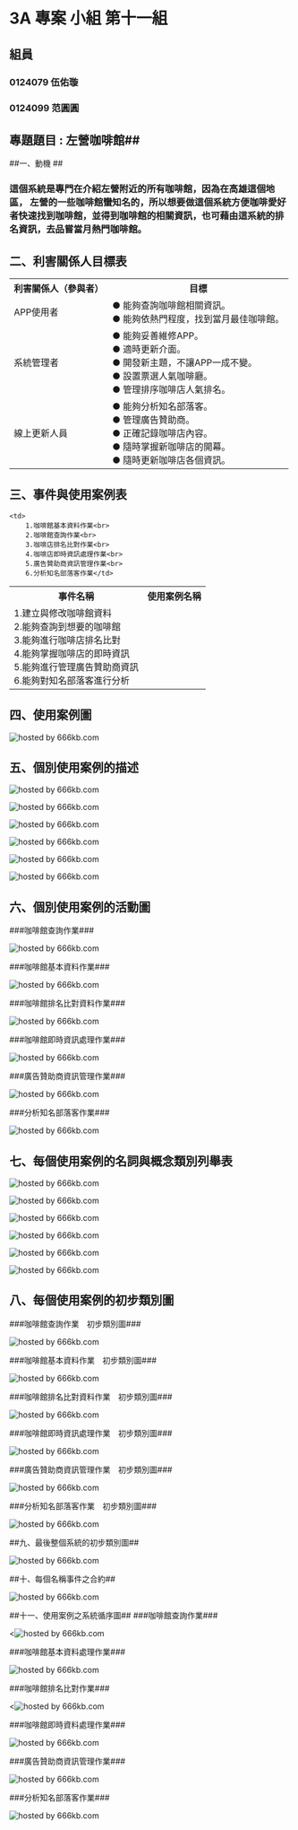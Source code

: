 # 3A 專案 小組 第十一組 #

## 組員 ##

### 0124079 伍佑璇 ###

### 0124099 范圓圓 ###

## 專題題目 : 左營咖啡館##


##一、動機 ##
       
### 這個系統是專門在介紹左營附近的所有咖啡館，因為在高雄這個地區，   左營的一些咖啡館蠻知名的，所以想要做這個系統方便咖啡愛好者快速找到咖啡館，並得到咖啡館的相關資訊，也可藉由這系統的排名資訊，去品嘗當月熱門咖啡館。
      
## 二、利害關係人目標表
<table border="0">
  <tr>
    <th>利害關係人（參與者）</th>
    <th>目標</th>
  </tr>
  <tr>
    <td>APP使用者</td>
    <td>
      ● 能夠查詢咖啡館相關資訊。<br>
      ● 能夠依熱門程度，找到當月最佳咖啡館。</td>
</td>
  </tr>
  <tr>
    <td>系統管理者</td>
    <td>
      ● 能夠妥善維修APP。<br>
      ● 適時更新介面。<br>
      ● 開發新主題，不讓APP一成不變。<br>
      ● 設置票選人氣咖啡廳。<br>
      ● 管理排序咖啡店人氣排名。</td>
  </tr>
  <tr>
    <td>線上更新人員</td>
    <td>
      ● 能夠分析知名部落客。<br>
      ● 管理廣告贊助商。<br>
      ● 正確記錄咖啡店內容。<br>
      ● 隨時掌握新咖啡店的開幕。<br>
      ● 隨時更新咖啡店各個資訊。</td>
  </tr>
</table>

## 三、事件與使用案例表 ##
<table border="0">
  <tr>
    <th>事件名稱</th>
    <th>使用案例名稱</th>
  </tr>
  <tr>
    <td>1.建立與修改咖啡館資料<br>
        2.能夠查詢到想要的咖啡館<br>
        3.能夠進行咖啡店排名比對<br>
        4.能夠掌握咖啡店的即時資訊<br>
        5.能夠進行管理廣告贊助商資訊<br>
        6.能夠對知名部落客進行分析</td>

    <td>
        1.咖啡館基本資料作業<br>
        2.咖啡館查詢作業<br>
        3.咖啡店排名比對作業<br>
        4.咖啡店即時資訊處理作業<br>
        5.廣告贊助商資訊管理作業<br>
        6.分析知名部落客作業</td>

  </tr>

</table>

## 四、使用案例圖 ##
<p><img src="http://666kb.com/i/csnm4eu2ts85dk6nv.gif" title="hosted by 666kb.com"/></p>

## 五、個別使用案例的描述 ##
<p><img src="http://666kb.com/i/csun5xmc3fdia1owd.png" title="hosted by 666kb.com"/><p>
<p><img src="http://666kb.com/i/csun74lb5glfj811p.jpg" title="hosted by 666kb.com"/><p>
<p><img src="http://666kb.com/i/csun7ihd5f27cq8nh.jpg" title="hosted by 666kb.com"/><p>
<p><img src="http://666kb.com/i/csun89fo0puxuu4wd.jpg" title="hosted by 666kb.com"/><p>
<p><img src="http://666kb.com/i/csun8osl4nhh0ch8t.png" title="hosted by 666kb.com"/><p>
<p><img src="http://666kb.com/i/csuna1t0ve469sk7h.jpg" title="hosted by 666kb.com"/><p>

## 六、個別使用案例的活動圖 ##
###咖啡館查詢作業###
<p><img src="http://666kb.com/i/ct1tz03ipsivdvaik.gif" title="hosted by 666kb.com"/><p>
###咖啡館基本資料作業###
<p><img src="http://666kb.com/i/ct1u7duojwk08wiyk.gif" title="hosted by 666kb.com"/><p>
###咖啡館排名比對資料作業###
<p><img src="http://666kb.com/i/ct1u82u8vxwl3cfek.gif" title="hosted by 666kb.com"/><p>
###咖啡館即時資訊處理作業###
<p><img src="http://666kb.com/i/ct1u8nqi898qey130.jpg" title="hosted by 666kb.com"/><p>
###廣告贊助商資訊管理作業###
<p><img src="http://666kb.com/i/ct1u9uvucvh9vslq4.jpg" title="hosted by 666kb.com"/><p>
###分析知名部落客作業###
<p><img src="http://666kb.com/i/ct1uados4afcaxqt8.gif" title="hosted by 666kb.com"/><p>


## 七、每個使用案例的名詞與概念類別列舉表 ##
<p> <img src="http://666kb.com/i/csunk1xf5don8xt8t.png" title="hosted by 666kb.com"/>
<p>
<p> <img src="http://666kb.com/i/csunkzgd8u9ggecel.gif" title="hosted by 666kb.com"/>
<p>
<p> <img src="http://666kb.com/i/csunlmm074wtbidzh.gif" title="hosted by 666kb.com"/>
<p>
<p> <img src="http://666kb.com/i/csunm6n6e1397z39p.gif" title="hosted by 666kb.com"/>
<p>
<p> <img src="http://666kb.com/i/csunmmfvjhnzjvn7x.gif" title="hosted by 666kb.com"/>
<p>
<p> <img src="http://666kb.com/i/csunn8brq6ao47tql.png" title="hosted by 666kb.com"/>
<p>

## 八、每個使用案例的初步類別圖 ##
###咖啡館查詢作業　初步類別圖###
<p><img src="http://666kb.com/i/csunnyym8hfnasmdp.gif" title="hosted by 666kb.com"/></p>
###咖啡館基本資料作業　初步類別圖###
<p><img src="http://666kb.com/i/csunojw34dmdjaslp.gif" title="hosted by 666kb.com"/></p>
###咖啡館排名比對資料作業　初步類別圖###
<p><img src="http://666kb.com/i/csunp4dr915kl0099.gif" title="hosted by 666kb.com"/></p>
###咖啡館即時資訊處理作業　初步類別圖###
<p><img src="http://666kb.com/i/csunq05yjtoylb0wd.gif" title="hosted by 666kb.com"/></p>
###廣告贊助商資訊管理作業　初步類別圖###
<p><img src="http://666kb.com/i/csunqg0o9cpyo07kd.gif" title="hosted by 666kb.com"/></p>
###分析知名部落客作業　初步類別圖###
<p><img src="http://666kb.com/i/csunqynd12w1ybbrh.gif" title="hosted by 666kb.com"/></p>

##九、最後整個系統的初步類別圖##
<p><img src="http://666kb.com/i/csunrlx9x6b52tetp.gif" title="hosted by 666kb.com"/><p>

##十、每個名稱事件之合約##
<p><img src="http://666kb.com/i/csuojqenz8j4qdbnx.png" title="hosted by 666kb.com"/><p>

##十一、使用案例之系統循序圖##
###咖啡館查詢作業###
<p><<img src="http://666kb.com/i/csuoofva50rl4rzv1.gif" title="hosted by 666kb.com"/><p>
###咖啡館基本資料處理作業###
<p><img src="http://666kb.com/i/csuonm0kgfiodh2z1.gif" title="hosted by 666kb.com"/><p>
###咖啡館排名比對作業###
<p><<img src="http://666kb.com/i/csuop7jwxxiij10zx.gif" title="hosted by 666kb.com"/><p>
###咖啡館即時資料處理作業###
<p><img src="http://666kb.com/i/csuopsfm6voz1k2fh.gif" title="hosted by 666kb.com"/>
<p>
###廣告贊助商資訊管理作業###
<p><img src="http://666kb.com/i/csuoqg1v6a5ra32od.gif" title="hosted by 666kb.com"/>
<p>
###分析知名部落客作業###
<p><img src="http://666kb.com/i/csuormy793d90eerx.gif" title="hosted by 666kb.com"/>
<p>
